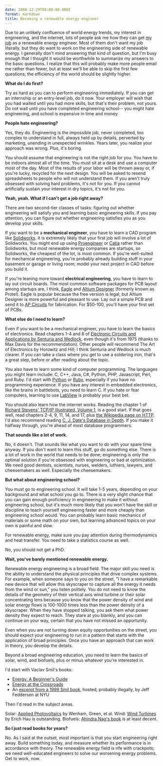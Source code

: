 ```yaml
---
date: 2008-12-29T00:00:00.000Z
format: markdown
title: Becoming a renewable energy engineer
---
```


Due to an unlikely confluence of world energy trends, my interest in engineering, and the internet, lots of people ask me how they can get <a href="http://www.greenmountainengineering.com/brandon_stafford.php">my job</a> as a renewable energy engineer. Most of them don't want my job literally, but they do want to work on the engineering side of renewable energy. I generally don't mind answering that kind of question, but I'm busy enough that I thought it would be worthwhile to summarize my answers to the basic questions. I realize that this will probably make more people email me rather than fewer, but at least we'll be able to skip the first few questions; the efficiency of the world should be slightly higher.

**What do I do first?**

Try as hard as you can to perform engineering immediately. If you can get an internship or an entry-level job, do it now. Your employer will wish that you had waited until you had more skills, but that's their problem, not yours. Do not wait until you have completed engineering school-- you might hate engineering, and school is expensive in time and money.

**People hate engineering?**

Yes, they do. Engineering is the impossible job, never completed, too complex to understand in full, always held up by details, perverted by marketing, unending in unexpected wrinkles. Years later, you realize your approach was wrong. Plus, it's boring.

You should assume that engineering is not the right job for you. You have to be indoors almost all of the time. You must sit at a desk and use a computer most of the day. Most of the results of your labor will be thrown away or, if you're lucky, recycled for the next design. You will be asked to resend spreadsheets to people who will not understand them. If you aren't truly obsessed with solving hard problems, it's not for you. If you cannot artificially sustain your interest in dry topics, it's not for you.

**Yeah, yeah. What if I can't get a job right away?**

There are two second-tier classes of tasks: figuring out whether engineering will satisfy you and learning basic engineering skills. If you pay attention, you can figure out whether engineering satisfies you as you develop your skills.

If you want to be a **mechanical engineer**, you have to learn a CAD program like <a href="http://solidworks.com">Solidworks</a>. It is extremely likely that your first job will involve a lot of Solidworks. You might end up using <a href="http://ptc.com/products/proengineer/">Proengineer</a> or <a href="http://www.3ds.com/products/catia/catia-discovery/">Catia</a> rather than Solidworks, but most renewable energy companies are startups, so Solidworks, the cheapest of the lot, is most common. If you're well-suited for mechanical engineering, you're probably already building stuff in your basement or garage or living room; model your next project in CAD before you build it.

If you're leaning more toward **electrical engineering**, you have to learn to lay out circuit boards. The most common software packages for PCB layout among startups are, I think, <a href="http://www.cadsoftusa.com/">Eagle</a> and <a href="http://www.altium.com/Products/AltiumDesigner/">Altium Designer</a> (formerly known as Protel). Eagle is popular because the free version is legal, but Altium Designer is more powerful and pleasant to use. Lay out a simple PCB and send it to <a href="http://www.apcircuits.com/">AP Circuits</a> for fabrication. For $50-100, you'll have your first set of PCBs.

**What else do I need to learn?**

Even if you want to be a mechanical engineer, you have to learn the basics of electronics. Read chapters 1-4 and 6 of <a href="http://books.google.com/books?id=wwdTAAAAMAAJ">Electronic Circuits and Applications by Senturia and Wedlock</a>, even though it's from 1975 (thanks to Max Davis for the recommendation). Other people will recommend The Art of Electronics by Horowitz and Hill; I think Senturia and Wedlock is much clearer. If you can take a class where you get to use a soldering iron, that's a great step, before or after reading about the topic.

You also have to learn some kind of computer programming. The languages you might learn include: C, C++, Java, C#, Python, PHP, Javascript, Perl, and Ruby. I'd start with <a href="http://diveintopython.org/">Python</a> or <a href="http://poignantguide.net/ruby/chapter-3.html">Ruby</a>, especially if you have no programming experience. If you have any interest in embedded electronics, like the brains in battlebots, you need to learn C. If you hate or fear computers, learning to use <a href="http://www.ni.com/labview/whatis/">LabView</a> is probably your best bet.

You should also learn how the internet works. Reading the chapter 1 of <a href="http://www.amazon.com/exec/obidos/ISBN=0201633469/wrichardstevensA/">Richard Stevens' TCP/IP Illustrated, Volume 1</a>, is a good start. If that goes well, read chapters 2-4, 9, 11, 14, and 17, plus <a href="http://en.wikipedia.org/wiki/Hypertext_Transfer_Protocol">the Wikipedia page on HTTP</a>. I'd also recommend reading <a href="http://oreilly.com/catalog/9780596100124/">C. J. Date's Database in Depth</a>. If you make it halfway through, you're ahead of most database programmers.

**That sounds like a lot of work.**

No, it doesn't. That sounds like what you want to do with your spare time anyway. If you don't want to learn this stuff, go do something else. There is a lot of work in the world that needs to be done; engineering is only the optimal solution if you're obsessed with engineering or bad at optimization. We need good dentists, scientists, nurses, welders, luthiers, lawyers, and cheesemakers as well. Especially the cheesemakers.

**But what about engineering school?**

You must go to engineering school. It will take 1-5 years, depending on your background and what school you go to. There is a very slight chance that you can gain enough proficiency in engineering to make it without engineering school, but it's much more likely that you won't have the skill or discipline to teach yourself engineering faster and more cheaply than engineering school would. You can probably learn basic mechanics of materials or some math on your own, but learning advanced topics on your own is painful and slow.

For renewable energy, make sure you pay attention during thermodynamics and heat transfer. You need to take a statistics course as well.

No, you should not get a PhD.

**Wait, you've barely mentioned renewable energy.**

Renewable energy engineering is a broad field. The major skill you need is the ability to understand the physical principles that drive complex systems. For example, when someone says to you on the street, "I have a remarkable new device that will allow this skyscraper to capture all the energy it needs from the wind or sun," you listen politely. You do not need to know the details of the geometry of their vertical axis wind turbine or their solar concentrating lens because you know that the power density of wind and solar energy flows is 100-1000 times less than the power density of a skyscraper. When they have stopped talking, you ask them what power density they expect to reach. They stare at you blankly, and you can continue on your way, certain that you have not missed an opportunity.

Even when you are not turning down equity opportunities on the street, you should expect your engineering to run in a pattern that starts with the application of broad principles. Once you have an approach that can work in theory, you develop the details.

Beyond a broad engineering education, you need to learn the basics of solar, wind, and biofuels, plus or minus whatever you're interested in.

I'd start with Vaclav Smil's books:
<ul>
<li><a href="http://books.google.com/books?id=lm1WAAAACAAJ">Energy: A Beginner's Guide</a></li>
<li><a href="http://books.google.com/books?id=2UM6KSEMoLUC">Energy at the Crossroads</a></li>
<li>An <a href="http://itp.nyu.edu/sustainability/energy/texts/smil_EnergyBiosphereCivilization1999.pdf">excerpt from a 1999 Smil book</a>, hosted, probably illegally, by Jeff Feddersen at NYU</li>
</ul>

Then I'd read in the subject areas.

Solar: <a href="http://books.google.com/books?id=O3V-D5U3cWMC">Applied Photovoltaics</a> by Wenham, Green, et al.
Wind: <a href="http://books.google.com/books?id=Z4bhObd65IAC">Wind Turbines</a> by Erich Hau is outstanding.
Biofuels: <a href="http://books.google.com/books?id=SHNg1o0xdv8C">Ahindra Nag's book</a> is at least decent.

**So I just read books for years?**

No. As I said at the outset, most important is that you start engineering right away. Build something today, and measure whether its performance is in accordance with theory. The renewable energy field is rife with crackpots; we need well-educated engineers to solve our worsening energy problems. Get to work, now.
